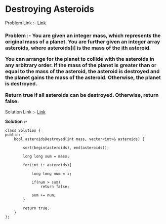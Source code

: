 # Destroying Asteroids

Problem Link :- [Link](https://leetcode.com/problems/destroying-asteroids/)

<h3>
Problem :- You are given an integer mass, which represents the original mass of a planet. You are further given an integer array asteroids, where asteroids[i] is the mass of the ith asteroid.

You can arrange for the planet to collide with the asteroids in any arbitrary order. If the mass of the planet is greater than or equal to the mass of the asteroid, the asteroid is destroyed and the planet gains the mass of the asteroid. Otherwise, the planet is destroyed.

Return true if all asteroids can be destroyed. Otherwise, return false.
</h3>

Solution Link :- [Link](https://leetcode.com/problems/destroying-asteroids/submissions/886390912/)

**Solution :-**
```
class Solution {
public:
    bool asteroidsDestroyed(int mass, vector<int>& asteroids) {
        
        sort(begin(asteroids), end(asteroids));
        
        long long sum = mass;
        
        for(int i: asteroids){
            
            long long num = i;
            
            if(num > sum)
                return false;
            
            sum += num;
        }
        
        return true;
    }
};
```
